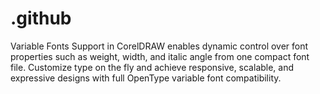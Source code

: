# .github
Variable Fonts Support in CorelDRAW enables dynamic control over font properties such as weight, width, and italic angle from one compact font file. Customize type on the fly and achieve responsive, scalable, and expressive designs with full OpenType variable font compatibility.
